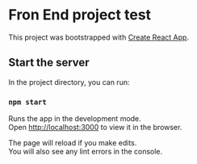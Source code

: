 # Fron End project test

This project was bootstrapped with [Create React App](https://github.com/facebook/create-react-app).

## Start the server

In the project directory, you can run:

### `npm start`

Runs the app in the development mode.\
Open [http://localhost:3000](http://localhost:3000) to view it in the browser.

The page will reload if you make edits.\
You will also see any lint errors in the console.
